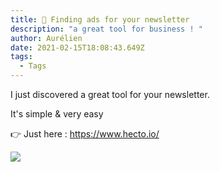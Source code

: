 ```yaml
---
title: 🎯 Finding ads for your newsletter
description: "a great tool for business ! "
author: Aurélien
date: 2021-02-15T18:08:43.649Z
tags:
  - Tags
---
```

I just discovered a great tool for your newsletter.

It's simple & very easy

👉 Just here : <https://www.hecto.io/>



![](/static/img/hecto.png)